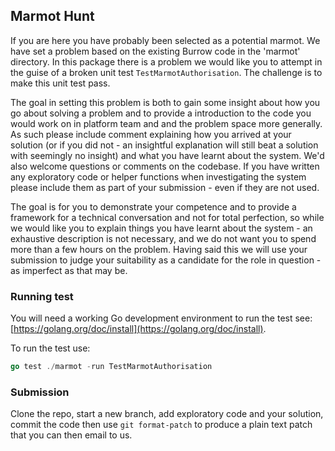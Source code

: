 ## Marmot Hunt

If you are here you have probably been selected as a potential marmot. We have set a problem based on the existing Burrow code in the 'marmot' directory. In this package there is a problem we would like you to attempt in the guise of a broken unit test `TestMarmotAuthorisation`. The challenge is to make this unit test pass.

The goal in setting this problem is both to gain some insight about how you go about solving a problem and to provide a introduction to the code you would work on in platform team and and the problem space more generally. As such please include comment explaining how you arrived at your solution (or if you did not - an insightful explanation will still beat a solution with seemingly no insight) and what you have learnt about the system. We'd also welcome questions or comments on the codebase. If you have written any exploratory code or helper functions when investigating the system please include them as part of your submission - even if they are not used.

The goal is for you to demonstrate your competence and to provide a framework for a technical conversation and not for total perfection, so while we would like you to explain things you have learnt about the system - an exhaustive description is not necessary, and we do not want you to spend more than a few hours on the problem. Having said this we will use your submission to judge your suitability as a candidate for the role in question - as imperfect as that may be.

### Running test
You will need a working Go development environment to run the test see: [https://golang.org/doc/install](https://golang.org/doc/install).

To run the test use:

```go
go test ./marmot -run TestMarmotAuthorisation
```
### Submission

Clone the repo, start a new branch, add exploratory code and your solution, commit the code then use `git format-patch` to produce a plain text patch that you can then email to us.
